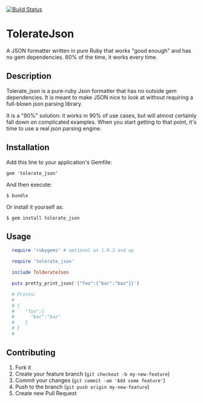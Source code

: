[![Build Status](https://travis-ci.org/xunker/tolerate_json.png?branch=master)](https://travis-ci.org/xunker/tolerate_json)

# TolerateJson

A JSON formatter written in pure Ruby that works "good enough" and has no gem dependencies. 60% of the time, it works every time.

## Description

Tolerate_json is a pure-ruby Json formatter that has no outside gem dependencies. It is meant to make JSON nice to look at without requiring a full-blown json parsing library.

It is a "90%" solution: it works in 90% of use cases, but will almost certainly fall down on complicated examples. When you start getting to that point, it's time to use a real json parsing engine.

## Installation

Add this line to your application's Gemfile:

    gem 'tolerate_json'

And then execute:

    $ bundle

Or install it yourself as:

    $ gem install tolerate_json

## Usage

```ruby
  require 'rubygems' # optional on 1.9.3 and up

  require 'tolerate_json'

  include TolderateJson

  puts pretty_print_json('{"foo":{"bar":"baz"}}')

  # Prints:
  #
  # {
  #    "foo":{
  #      "bar":"baz"
  #    }
  # }
  #
```


## Contributing

1. Fork it
2. Create your feature branch (`git checkout -b my-new-feature`)
3. Commit your changes (`git commit -am 'Add some feature'`)
4. Push to the branch (`git push origin my-new-feature`)
5. Create new Pull Request
